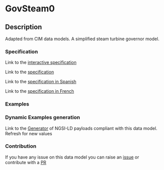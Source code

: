 # GovSteam0

## Description 

Adapted from CIM data models. A simplified steam turbine governor model.
### Specification

Link to the [interactive specification](https://swagger.lab.fiware.org/?url=https://smart-data-models.github.io/dataModel.EnergyCIM/GovSteam0/swagger.yaml)

Link to the [specification](https://smart-data-models.github.io/dataModel.EnergyCIM/GovSteam0/doc/spec.md)

Link to the [specification in Spanish](https://smart-data-models.github.io/dataModel.EnergyCIM/GovSteam0/doc/spec_ES.md)

Link to the [specification in French](https://smart-data-models.github.io/dataModel.EnergyCIM/GovSteam0/doc/spec_FR.md)
### Examples
### Dynamic Examples generation

Link to the [Generator](https://smartdatamodels.org/extra/ngsi-ld_generator_v0.91.php?schemaUrl=https://raw.githubusercontent.com/smart-data-models/dataModel.EnergyCIM/master/GovSteam0/schema.json&email=info@smartdatamodels.org) of NGSI-LD payloads compliant with this data model. Refresh for new values
### Contribution

 If you have any issue on this data model you can raise an [issue](https://github.com/smart-data-models/dataModel.EnergyCIM/issues)  or contribute with a [PR](https://github.com/smart-data-models/dataModel.EnergyCIM/pulls)